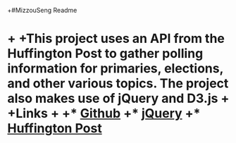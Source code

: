 +#MizzouSeng Readme<h1>
 +
 +This project uses an API from the Huffington Post to gather polling information for primaries, elections, and other various topics. The project also makes use of jQuery and D3.js
 +
 +**Links**
 +
 +* [Github](http://github.com)
 +* [jQuery](https://jquery.com/)
 +* [Huffington Post](http://elections.huffingtonpost.com/pollster/api)
